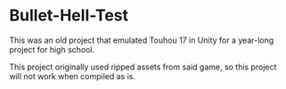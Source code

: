 # Bullet-Hell-Test
This was an old project that emulated Touhou 17 in Unity for a year-long project for high school.

This project originally used ripped assets from said game, so this project will not work when compiled as is.

